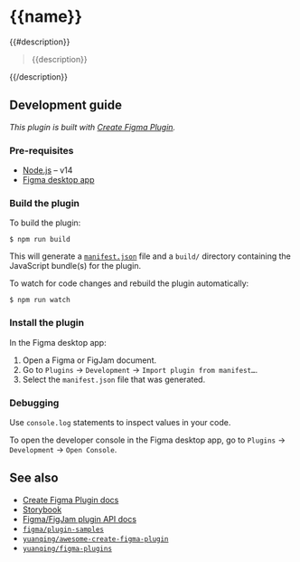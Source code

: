 # {{name}}

{{#description}}
> {{description}}

{{/description}}
## Development guide

*This plugin is built with [Create Figma Plugin](https://yuanqing.github.io/create-figma-plugin/).*

### Pre-requisites

- [Node.js](https://nodejs.org) – v14
- [Figma desktop app](https://figma.com/downloads/)

### Build the plugin

To build the plugin:

```
$ npm run build
```

This will generate a [`manifest.json`](https://figma.com/plugin-docs/manifest/) file and a `build/` directory containing the JavaScript bundle(s) for the plugin.

To watch for code changes and rebuild the plugin automatically:

```
$ npm run watch
```

### Install the plugin

In the Figma desktop app:

1. Open a Figma or FigJam document.
2. Go to `Plugins` → `Development` → `Import plugin from manifest…`.
3. Select the `manifest.json` file that was generated.

### Debugging

Use `console.log` statements to inspect values in your code.

To open the developer console in the Figma desktop app, go to `Plugins` → `Development` → `Open Console`.

## See also

- [Create Figma Plugin docs](https://yuanqing.github.io/create-figma-plugin/)
- [Storybook](https://yuanqing.github.io/create-figma-plugin/ui/)
- [Figma/FigJam plugin API docs](https://figma.com/plugin-docs/api/)
- [`figma/plugin-samples`](https://github.com/figma/plugin-samples)
- [`yuanqing/awesome-create-figma-plugin`](https://github.com/yuanqing/awesome-create-figma-plugin)
- [`yuanqing/figma-plugins`](https://github.com/yuanqing/figma-plugins)
